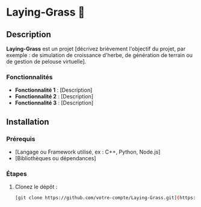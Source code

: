 # Laying-Grass 🌱

## Description
**Laying-Grass** est un projet [décrivez brièvement l'objectif du projet, par exemple : de simulation de croissance d'herbe, de génération de terrain ou de gestion de pelouse virtuelle].

### Fonctionnalités
- **Fonctionnalité 1** : [Description]
- **Fonctionnalité 2** : [Description]
- **Fonctionnalité 3** : [Description]

## Installation
### Prérequis
- [Langage ou Framework utilisé, ex : C++, Python, Node.js]
- [Bibliothèques ou dépendances]

### Étapes
1. Clonez le dépôt :
   ```bash
   [git clone https://github.com/votre-compte/Laying-Grass.git](https://github.com/Alex170104/Laying_Grass.git)
